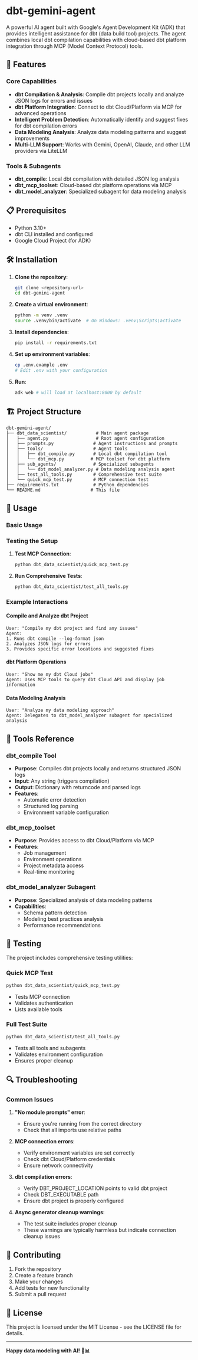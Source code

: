 # dbt-gemini-agent

A powerful AI agent built with Google's Agent Development Kit (ADK) that provides intelligent assistance for dbt (data build tool) projects. The agent combines local dbt compilation capabilities with cloud-based dbt platform integration through MCP (Model Context Protocol) tools.

## 🚀 Features

### Core Capabilities
- **dbt Compilation & Analysis**: Compile dbt projects locally and analyze JSON logs for errors and issues
- **dbt Platform Integration**: Connect to dbt Cloud/Platform via MCP for advanced operations
- **Intelligent Problem Detection**: Automatically identify and suggest fixes for dbt compilation errors
- **Data Modeling Analysis**: Analyze data modeling patterns and suggest improvements
- **Multi-LLM Support**: Works with Gemini, OpenAI, Claude, and other LLM providers via LiteLLM

### Tools & Subagents
- **dbt_compile**: Local dbt compilation with detailed JSON log analysis
- **dbt_mcp_toolset**: Cloud-based dbt platform operations via MCP
- **dbt_model_analyzer**: Specialized subagent for data modeling analysis

## 📋 Prerequisites

- Python 3.10+
- dbt CLI installed and configured
- Google Cloud Project (for ADK)

## 🛠️ Installation

1. **Clone the repository**:
   ```bash
   git clone <repository-url>
   cd dbt-gemini-agent
   ```

2. **Create a virtual environment**:
   ```bash
   python -m venv .venv
   source .venv/bin/activate  # On Windows: .venv\Scripts\activate
   ```

3. **Install dependencies**:
   ```bash
   pip install -r requirements.txt
   ```

4. **Set up environment variables**:
   ```bash
   cp .env.example .env
   # Edit .env with your configuration
   ```

5. **Run**:
   ```bash
   adk web # will load at localhost:8000 by default
   ```

## 🏗️ Project Structure

```
dbt-gemini-agent/
├── dbt_data_scientist/           # Main agent package
│   ├── agent.py                  # Root agent configuration
│   ├── prompts.py               # Agent instructions and prompts
│   ├── tools/                   # Agent tools
│   │   ├── dbt_compile.py       # Local dbt compilation tool
│   │   └── dbt_mcp.py          # MCP toolset for dbt platform
│   ├── sub_agents/              # Specialized subagents
│   │   └── dbt_model_analyzer.py # Data modeling analysis agent
│   ├── test_all_tools.py        # Comprehensive test suite
│   └── quick_mcp_test.py        # MCP connection test
├── requirements.txt             # Python dependencies
└── README.md                   # This file
```

## 🚀 Usage

### Basic Usage

### Testing the Setup

1. **Test MCP Connection**:
   ```bash
   python dbt_data_scientist/quick_mcp_test.py
   ```

2. **Run Comprehensive Tests**:
   ```bash
   python dbt_data_scientist/test_all_tools.py
   ```

### Example Interactions

#### Compile and Analyze dbt Project
```
User: "Compile my dbt project and find any issues"
Agent: 
1. Runs dbt compile --log-format json
2. Analyzes JSON logs for errors
3. Provides specific error locations and suggested fixes
```

#### dbt Platform Operations
```
User: "Show me my dbt Cloud jobs"
Agent: Uses MCP tools to query dbt Cloud API and display job information
```

#### Data Modeling Analysis
```
User: "Analyze my data modeling approach"
Agent: Delegates to dbt_model_analyzer subagent for specialized analysis
```

## 🔧 Tools Reference

### dbt_compile Tool
- **Purpose**: Compiles dbt projects locally and returns structured JSON logs
- **Input**: Any string (triggers compilation)
- **Output**: Dictionary with returncode and parsed logs
- **Features**: 
  - Automatic error detection
  - Structured log parsing
  - Environment variable configuration

### dbt_mcp_toolset
- **Purpose**: Provides access to dbt Cloud/Platform via MCP
- **Features**:
  - Job management
  - Environment operations
  - Project metadata access
  - Real-time monitoring

### dbt_model_analyzer Subagent
- **Purpose**: Specialized analysis of data modeling patterns
- **Capabilities**:
  - Schema pattern detection
  - Modeling best practices analysis
  - Performance recommendations

## 🧪 Testing

The project includes comprehensive testing utilities:

### Quick MCP Test
```bash
python dbt_data_scientist/quick_mcp_test.py
```
- Tests MCP connection
- Validates authentication
- Lists available tools

### Full Test Suite
```bash
python dbt_data_scientist/test_all_tools.py
```
- Tests all tools and subagents
- Validates environment configuration
- Ensures proper cleanup

## 🔍 Troubleshooting

### Common Issues

1. **"No module prompts" error**:
   - Ensure you're running from the correct directory
   - Check that all imports use relative paths

2. **MCP connection errors**:
   - Verify environment variables are set correctly
   - Check dbt Cloud/Platform credentials
   - Ensure network connectivity

3. **dbt compilation errors**:
   - Verify DBT_PROJECT_LOCATION points to valid dbt project
   - Check DBT_EXECUTABLE path
   - Ensure dbt project is properly configured

4. **Async generator cleanup warnings**:
   - The test suite includes proper cleanup
   - These warnings are typically harmless but indicate connection cleanup issues


## 🤝 Contributing

1. Fork the repository
2. Create a feature branch
3. Make your changes
4. Add tests for new functionality
5. Submit a pull request

## 📄 License

This project is licensed under the MIT License - see the LICENSE file for details.

---

**Happy data modeling with AI! 🚀📊**
